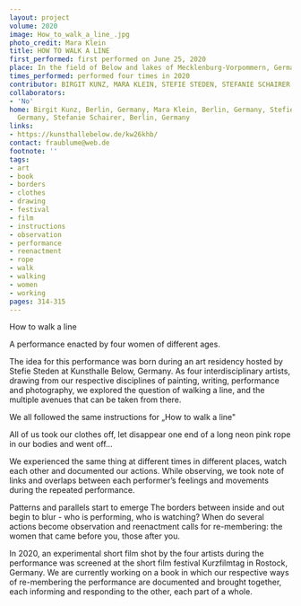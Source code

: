```yaml
---
layout: project
volume: 2020
image: How_to_walk_a_line_.jpg
photo_credit: Mara Klein
title: HOW TO WALK A LINE
first_performed: first performed on June 25, 2020
place: In the field of Below and lakes of Mecklenburg-Vorpommern, Germany
times_performed: performed four times in 2020
contributor: BIRGIT KUNZ, MARA KLEIN, STEFIE STEDEN, STEFANIE SCHAIRER
collaborators:
- 'No'
home: Birgit Kunz, Berlin, Germany, Mara Klein, Berlin, Germany, Stefie Steden, Berlin,
  Germany, Stefanie Schairer, Berlin, Germany
links:
- https://kunsthallebelow.de/kw26khb/
contact: fraublume@web.de
footnote: ''
tags:
- art
- book
- borders
- clothes
- drawing
- festival
- film
- instructions
- observation
- performance
- reenactment
- rope
- walk
- walking
- women
- working
pages: 314-315
---
```


How to walk a line



A performance enacted by four women of different ages. 

The idea for this performance was born during an art residency hosted by Stefie Steden at Kunsthalle Below, Germany. As four interdisciplinary artists, drawing from our respective disciplines of painting, writing, performance and photography, we explored the question of walking a line, and the multiple avenues that can be taken from there. 

We all followed the same instructions for „How to walk a line" 

All of us took our clothes off, let disappear one end of a long neon pink rope in our bodies and went off…

We experienced the same thing at different times in different places, watch each other and documented our actions. While observing, we took note of links and overlaps between each performer’s feelings and movements during the repeated performance. 

Patterns and parallels start to emerge The borders between inside and out begin to blur - who is performing, who is watching? When do several actions become observation and reenactment calls for re-membering: the women that came before you, those after you.

In 2020, an experimental short film shot by the four artists during the performance was screened at the short film festival Kurzfilmtag in Rostock, Germany. 
We are currently working on a book in which our respective ways of re-membering the performance are documented and brought together, each informing and responding to the other, each part of a whole.
